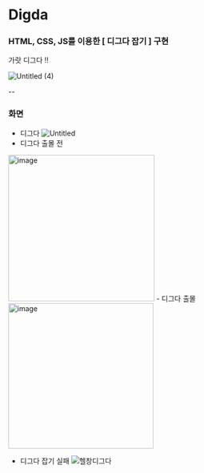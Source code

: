 # Digda
### HTML, CSS, JS를 이용한  [ 디그다 잡기 ] 구현

가랏 디그다 !!

![Untitled (4)](https://user-images.githubusercontent.com/78525973/161310480-8d646ba0-bb11-4302-84fc-0af512c4550b.png)

--
### 화면
- 디그다 
![Untitled](https://user-images.githubusercontent.com/78525973/161256278-c87a8b8e-ab39-4484-a855-50ecdaa47e74.png)
- 디그다 출몰 전
<img width="292" alt="image" src="https://user-images.githubusercontent.com/78525973/161259821-8a9d9261-55b3-4657-a7db-4fa54234f1d4.png">
- 디그다 출몰
<img width="290" alt="image" src="https://user-images.githubusercontent.com/78525973/161260015-d79dc4d7-d9a5-41e1-a73e-d6018cbaf903.png">

- 디그다 잡기 실패
![헬창디그다](https://user-images.githubusercontent.com/78525973/161260405-891ae6c8-3572-48d4-979f-0c47bd76de47.png)
